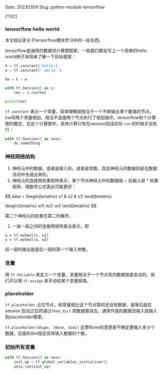 Date: 20230309
Slug: python-module-tensorflow

[TOC]

### tensorflow hello world

本文档记录关于tensorflow模块学习中的一些东西。

tensorflow是通用的数据流计算图框架，一般我们都会写上一个简单的hello world例子来简单了解一下目标框架：

```python
h = tf.constant('hello')
w = tf.constant(' world.')

hw = h + w

with tf.Session() as s:
    res = s.run(hw)

print(res)
```



`tf.constant` 表示一个常量，简单理解就相当于一个不断输出某个数值的节点。hw将两个常量相加，相当于连接两个节点执行了相加操作。tensorflow有个计算图的概念，在这个计算图中，具体计算只有在session回话实际 `run` 的时候才会执行：

```python
with tf.Session() as sess:
    do something
```





### 神经网络结构

1. 神经元中的数据，或者是输入的，或者是常数，其后神经元的数据则是在数据流动中生成出来的。
2. 神经元的连接用权重矩阵表示，某个节点神经元中的数据值 = 前输入层 * 权重矩阵，用数学公式表达可能更好：

$$
data = 
\begin{bmatrix}
x1 & x2 & x3
\end{bmatrix}

\begin{bmatrix}
w1\\ 
w2\\ 
w3
\end{bmatrix}
$$

第二个神经元的权重在第二列展开，

1. 一层一层之间的连接用矩阵乘法表示，即

```
a = tf.matmul(x, w1)
y = tf.matmul(a, w2)
```

前一层的输出就是后一层的第一个输入参数。



### 变量

用 `tf.Variable` 来定义一个变量，变量相当于一个节点其内数据值是变动的。我们可以用 `tf.assign` 来手动给某个变量赋值。



### placeholder

`tf.placeholder` 占位节点，和常量相比这个节点暂时还没有数据，是等后面在session 启动之后将通过`feed_dict` 把数据塞进去。通常外面的数据流输入就输入到placeholder哪里。

`tf.placeholder(dtype, [None, dim])` 这里None的意思是不确定要输入多少个数据，后面的dim指定具体输入数据的个数。

   

### 初始所有变量

```python
with tf.Session() as sess:
    init_op = tf.global_variables_initializer()
    sess.run(init_op)
```